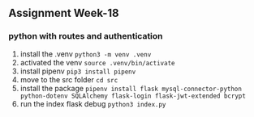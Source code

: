 ## Assignment Week-18

### python with routes and authentication

1. install the .venv
```python3 -m venv .venv```
2. activated the venv
```source .venv/bin/activate```
3. install pipenv ```pip3 install pipenv```
4. move to the src folder ```cd src```
5. install the package ```pipenv install flask mysql-connector-python python-dotenv SQLAlchemy flask-login flask-jwt-extended bcrypt```
6. run the index flask debug ```python3 index.py```

